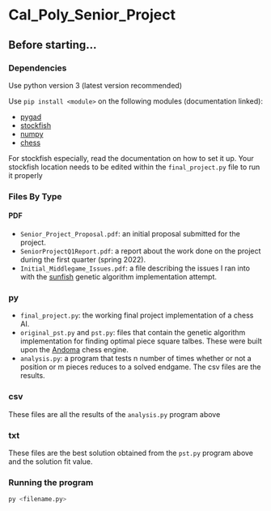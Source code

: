 # Cal_Poly_Senior_Project

## Before starting...

### Dependencies

Use python version 3 (latest version recommended)

Use `pip install <module>` on the following modules (documentation linked):
- [pygad](https://pypi.org/project/pygad/)
- [stockfish](https://pypi.org/project/stockfish/)
- [numpy](https://numpy.org/install/)
- [chess](https://python-chess.readthedocs.io/en/latest/)

For stockfish especially, read the documentation on how to set it up. 
Your stockfish location needs to be edited within the `final_project.py` file to run it properly

### Files By Type

  #### PDF
  
  - `Senior_Project_Proposal.pdf`: an initial proposal submitted for the project.
  - `SeniorProjectQ1Report.pdf`: a report about the work done on the project during the first quarter (spring 2022).
  - `Initial_Middlegame_Issues.pdf`: a file describing the issues I ran into with the [sunfish](https://github.com/thomasahle/sunfish) genetic algorithm implementation attempt.

  ### py
  - `final_project.py`: the working final project implementation of a chess AI.
  - `original_pst.py` and `pst.py`: files that contain the genetic algorithm implementation for finding optimal piece square talbes. These were built upon the [Andoma](https://github.com/healeycodes/andoma) chess engine.
  - `analysis.py`: a program that tests n number of times whether or not a position or m pieces reduces to a solved endgame. The csv files are the results.
  
  ### csv
  These files are all the results of the `analysis.py` program above
  
  ### txt
  These files are the best solution obtained from the `pst.py` program above and the solution fit value.

### Running the program

```bash
py <filename.py>
```
